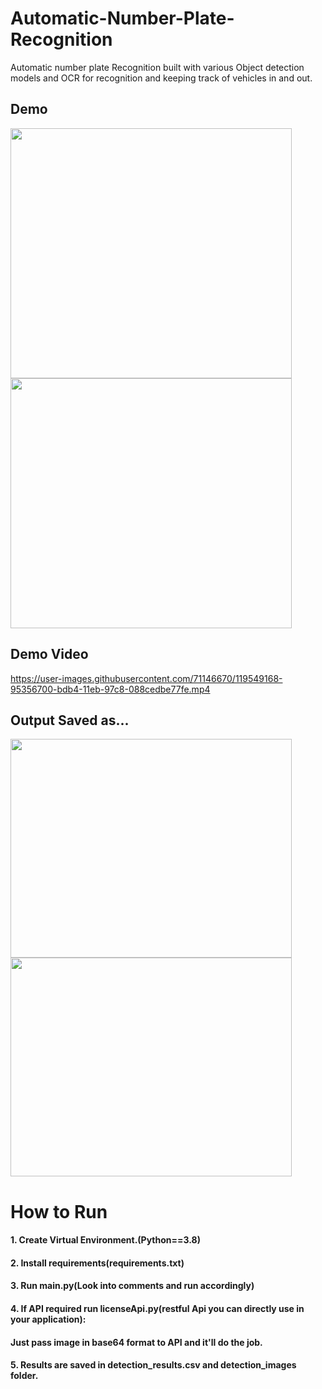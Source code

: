 # Automatic-Number-Plate-Recognition
Automatic number plate Recognition built with various Object detection models and OCR for recognition and keeping track of vehicles in and out.

## Demo
<img src="OpScreenShots/op3.png" width=450 height=400> <img src="OpScreenShots/op2.png" width=450 height=400>

## Demo Video
https://user-images.githubusercontent.com/71146670/119549168-95356700-bdb4-11eb-97c8-088cedbe77fe.mp4

## Output Saved as...
<img src="OpScreenShots/dataOP.png" width=450 height=350> <img src="OpScreenShots/OPimagesFolder.png" width=450 height=350>

# How to Run
#### 1. Create Virtual Environment.(Python==3.8)
#### 2. Install requirements(requirements.txt)
#### 3. Run main.py(Look into comments and run accordingly)
#### 4. If API required run licenseApi.py(restful Api you can directly use in your application):
####       Just pass image in base64 format to API and it'll do the job.
#### 5. Results are saved in detection_results.csv and detection_images folder.

